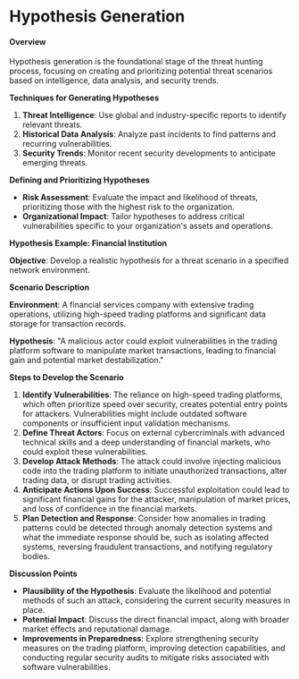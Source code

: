 # Hypothesis Generation

#### Overview <a href="#overview" id="overview"></a>

Hypothesis generation is the foundational stage of the threat hunting process, focusing on creating and prioritizing potential threat scenarios based on intelligence, data analysis, and security trends.

**Techniques for Generating Hypotheses**

1. **Threat Intelligence**: Use global and industry-specific reports to identify relevant threats.
2. **Historical Data Analysis**: Analyze past incidents to find patterns and recurring vulnerabilities.
3. **Security Trends**: Monitor recent security developments to anticipate emerging threats.

**Defining and Prioritizing Hypotheses**

* **Risk Assessment**: Evaluate the impact and likelihood of threats, prioritizing those with the highest risk to the organization.
* **Organizational Impact**: Tailor hypotheses to address critical vulnerabilities specific to your organization's assets and operations.

**Hypothesis Example: Financial Institution**

**Objective**: Develop a realistic hypothesis for a threat scenario in a specified network environment.

**Scenario Description**

**Environment**: A financial services company with extensive trading operations, utilizing high-speed trading platforms and significant data storage for transaction records.

**Hypothesis**: "A malicious actor could exploit vulnerabilities in the trading platform software to manipulate market transactions, leading to financial gain and potential market destabilization."

**Steps to Develop the Scenario**

1. **Identify Vulnerabilities**: The reliance on high-speed trading platforms, which often prioritize speed over security, creates potential entry points for attackers. Vulnerabilities might include outdated software components or insufficient input validation mechanisms.
2. **Define Threat Actors**: Focus on external cybercriminals with advanced technical skills and a deep understanding of financial markets, who could exploit these vulnerabilities.
3. **Develop Attack Methods**: The attack could involve injecting malicious code into the trading platform to initiate unauthorized transactions, alter trading data, or disrupt trading activities.
4. **Anticipate Actions Upon Success**: Successful exploitation could lead to significant financial gains for the attacker, manipulation of market prices, and loss of confidence in the financial markets.
5. **Plan Detection and Response**: Consider how anomalies in trading patterns could be detected through anomaly detection systems and what the immediate response should be, such as isolating affected systems, reversing fraudulent transactions, and notifying regulatory bodies.

**Discussion Points**

* **Plausibility of the Hypothesis**: Evaluate the likelihood and potential methods of such an attack, considering the current security measures in place.
* **Potential Impact**: Discuss the direct financial impact, along with broader market effects and reputational damage.
* **Improvements in Preparedness**: Explore strengthening security measures on the trading platform, improving detection capabilities, and conducting regular security audits to mitigate risks associated with software vulnerabilities.
